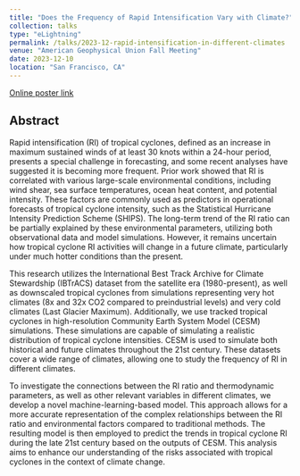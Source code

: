 ```yaml
---
title: "Does the Frequency of Rapid Intensification Vary with Climate?"
collection: talks
type: "eLightning"
permalink: /talks/2023-12-rapid-intensification-in-different-climates
venue: "American Geophysical Union Fall Meeting"
date: 2023-12-10
location: "San Francisco, CA"
---
```


[Online poster link](https://agu23.ipostersessions.com/default.aspx?s=40-34-77-EB-42-49-FC-BE-CE-37-EF-B0-DA-FA-D9-7E&guestview=true)

## Abstract

Rapid intensification (RI) of tropical cyclones, defined as an increase in maximum sustained winds of at least 30 knots within a 24-hour period, presents a special challenge in forecasting, and some recent analyses have suggested it is becoming more frequent. Prior work showed that RI is correlated with various large-scale environmental conditions, including wind shear, sea surface temperatures, ocean heat content, and potential intensity. These factors are commonly used as predictors in operational forecasts of tropical cyclone intensity, such as the Statistical Hurricane Intensity Prediction Scheme (SHIPS). The long-term trend of the RI ratio can be partially explained by these environmental parameters, utilizing both observational data and model simulations. However, it remains uncertain how tropical cyclone RI activities will change in a future climate, particularly under much hotter conditions than the present.

This research utilizes the International Best Track Archive for Climate Stewardship (IBTrACS) dataset from the satellite era (1980-present), as well as downscaled tropical cyclones from simulations representing very hot climates (8x and 32x CO2 compared to preindustrial levels) and very cold climates (Last Glacier Maximum). Additionally, we use tracked tropical cyclones in high-resolution Community Earth System Model (CESM) simulations. These simulations are capable of simulating a realistic distribution of tropical cyclone intensities. CESM is used to simulate both historical and future climates throughout the 21st century. These datasets cover a wide range of climates, allowing one to study the frequency of RI in different climates.

To investigate the connections between the RI ratio and thermodynamic parameters, as well as other relevant variables in different climates, we develop a novel machine-learning-based model. This approach allows for a more accurate representation of the complex relationships between the RI ratio and environmental factors compared to traditional methods. The resulting model is then employed to predict the trends in tropical cyclone RI during the late 21st century based on the outputs of CESM. This analysis aims to enhance our understanding of the risks associated with tropical cyclones in the context of climate change.

